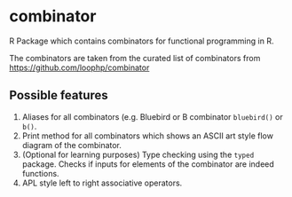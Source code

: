 # combinator
R Package which contains combinators for functional programming in R.

The combinators are taken from the curated list of combinators from
https://github.com/loophp/combinator

## Possible features

1. Aliases for all combinators (e.g. Bluebird or B combinator `bluebird()` or `b()`.
2. Print method for all combinators which shows an ASCII art style flow diagram of the combinator.
3. (Optional for learning purposes) Type checking using the `typed` package. Checks if inputs for elements of the combinator are indeed functions.
4. APL style left to right associative operators.
